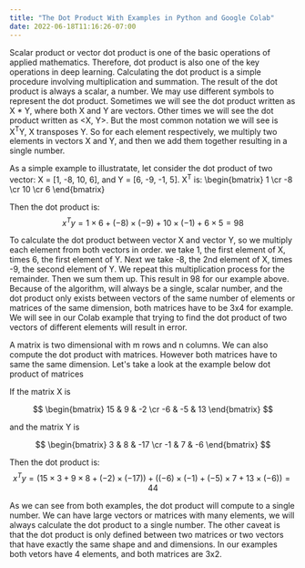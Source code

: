 ```yaml
---
title: "The Dot Product With Examples in Python and Google Colab"
date: 2022-06-18T11:16:26-07:00
---
```


Scalar product or vector dot product is one of the basic operations of applied mathematics. Therefore, dot product is also one of the key operations in deep learning. Calculating the dot product is a simple procedure involving multiplication and summation. The result of the dot product is always a scalar, a number. We may use different symbols to represent the dot product. Sometimes we will see the dot product written as X * Y, where both X and Y are vectors. Other times we will see the dot product written as <X, Y>. But the most common notation we will see is X<sup>T</sup>Y, X transposes Y. So for each element respectively,  we multiply two elements in vectors X and Y, and then we add them together resulting in a single number. 

As a simple example to illustratate, let consider the dot product of two vector: X = [1, -8, 10, 6], and Y = [6, -9, -1, 5]. X<sup>T</sup> is: \begin{bmatrix} 1 \cr -8 \cr 10 \cr 6 \end{bmatrix}


 Then the dot product is: $$ x^Ty = 1\times 6 + (-8)\times (-9) + 10\times (-1) + 6\times 5 = 98$$
 
 To calculate the dot product between vector X and vector Y, so we multiply each element from both vectors in order.
 we take 1, the first element of X, times 6, the first element of Y. Next we take -8, the 2nd element of X, times -9, the second element of Y. We repeat this multiplication process for the remainder. Then we sum them up. This result in 98 for our example above. Because of the algorithm, will always be a single, scalar number, and the dot product only exists between vectors of the same number of elements or matrices of the same dimension, both matrices have to be 3x4 for example. We will see in our Colab example that trying to find the dot product of two vectors of different elements will result in error.

 A matrix is two dimensional with m rows and n columns. We can also compute the dot product with matrices. However both matrices have to same the same dimension. Let's take a look at the example below dot product of matrices

 If the matrix X is 

 $$
\begin{bmatrix}
  15 & 9 & -2 \cr
  -6 & -5 & 13 
\end{bmatrix}
$$

and the matrix Y is 

 $$
\begin{bmatrix}
  3 & 8 & -17 \cr
  -1 & 7 & -6 
\end{bmatrix}
$$

Then the dot product is: $$ x^Ty = (15\times 3 + 9\times 8 + (-2)\times (-17)) + ((-6)\times (-1) + (-5)\times 7 + 13\times (-6)) = 44$$

As we can see from both examples, the dot product will compute to a single number. We can have large vectors or matrices with many elements, we will always calculate the dot product to a single number. The other caveat is that the dot product is only defined between two matrices or two vectors that have exactly the same shape and and dimensions. In our examples both vetors have 4 elements, and both matrices are 3x2.